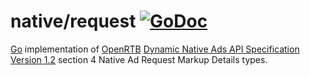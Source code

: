 # native/request [![GoDoc](https://godoc.org/github.com/tinkads/openrtb/native/request?status.svg)](https://godoc.org/github.com/tinkads/openrtb/native/request)

[Go](https://golang.org/) implementation of [OpenRTB](https://www.iab.com/guidelines/real-time-bidding-rtb-project/) [Dynamic Native Ads API
Specification Version 1.2](https://www.iab.com/wp-content/uploads/2018/03/OpenRTB-Native-Ads-Specification-Final-1.2.pdf) section 4 Native Ad Request Markup Details types.
